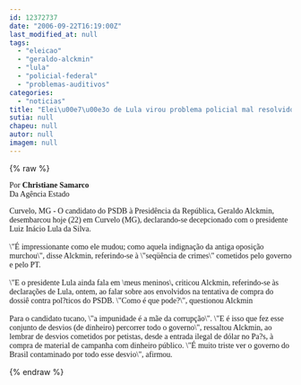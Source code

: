 ```yaml
---
id: 12372737
date: "2006-09-22T16:19:00Z"
last_modified_at: null
tags:
  - "eleicao"
  - "geraldo-alckmin"
  - "lula"
  - "policial-federal"
  - "problemas-auditivos"
categories:
  - "noticias"
title: "Elei\u00e7\u00e3o de Lula virou problema policial mal resolvido, diz Alckmin"
sutia: null
chapeu: null
autor: null
imagem: null
---
```

{% raw %}
<p><P><FONT face=Verdana>Por<STRONG> Christiane Samarco<BR></STRONG>Da Agência Estado</FONT></P><FONT face=Verdana></p>
<p><P>Curvelo, MG - O candidato do PSDB à Presidência da República, Geraldo Alckmin, desembarcou hoje (22) em Curvelo (MG), declarando-se decepcionado com o presidente Luiz Inácio Lula da Silva. <BR><BR>\"É impressionante como ele mudou; como aquela indignação da antiga oposição murchou\", disse Alckmin, referindo-se à \"seqüência de crimes\" cometidos pelo governo e pelo PT. <BR><BR>\"E o presidente Lula ainda fala em \meus meninos\, criticou Alckmin, referindo-se às declarações de Lula, ontem, ao falar sobre aos envolvidos na tentativa de compra do dossiê contra pol?ticos do PSDB. \"Como é que pode?\", questionou Alckmin<BR><BR>Para o candidato tucano, \"a impunidade é a mãe da corrupção\". \"E é isso que fez esse conjunto de desvios (de dinheiro) percorrer todo o governo\", ressaltou Alckmin, ao lembrar de desvios cometidos por petistas, desde a entrada ilegal de dólar no Pa?s, à compra de material de campanha com dinheiro público. \"É muito triste ver o governo do Brasil contaminado por todo esse desvio\", afirmou.</P></FONT> </p>
{% endraw %}